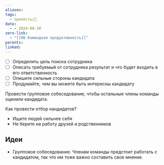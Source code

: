```yaml
---
aliases: 
tags:
  - зрелость/🌱
date:
  - - 2024-08-30
zero-link:
  - "[[00 Командная продуктивность]]"
parents: 
linked:
---
```

- [ ] Определить цель поиска сотрудника
- [ ] Описать требуемый от сотрудника результат и что будет входить в его ответственность
- [ ] Опишите сильные стороны кандидата
- [ ] Продумайте, чем вы можете быть интересны кандидату

Провести групповое собеседование, чтобы остальные члены команды оценили кандидата.

Как провести отбор кандидатов?
- Ищите людей сильнее себя
- Не берите на работу друзей и родственников
## Идеи
- Групповое собеседование. Членам команды предстоит работать с кандидатом, так что им тоже важно составить свое мнение.
 